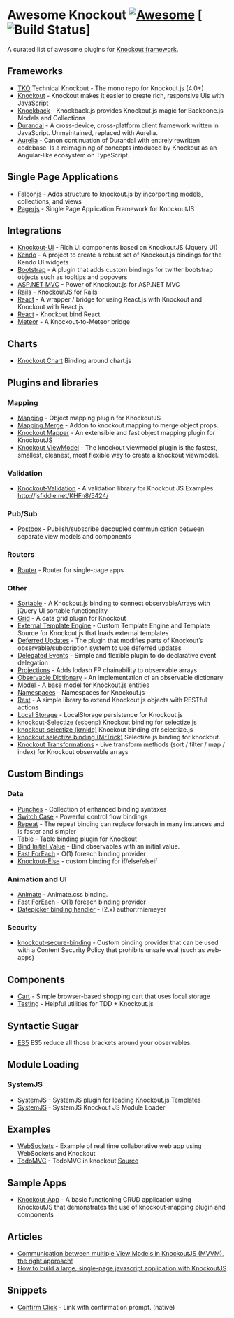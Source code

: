 # Awesome Knockout [![Awesome](https://cdn.rawgit.com/sindresorhus/awesome/d7305f38d29fed78fa85652e3a63e154dd8e8829/media/badge.svg)](https://github.com/sindresorhus/awesome) [![Build Status](https://travis-ci.org/jafin/awesome-knockout.svg?branch=master)]
A curated list of awesome plugins for [Knockout framework](http://knockoutjs.com/).

## Frameworks

- [TKO](https://github.com/knockout/tko) Technical Knockout - The mono repo for Knockout.js (4.0+)
- [Knockout](https://github.com/knockout/knockout) - Knockout makes it easier to create rich, responsive UIs with JavaScript
- [Knockback](https://github.com/kmalakoff/knockback) - Knockback.js provides Knockout.js magic for Backbone.js Models and Collections
- [Durandal](https://github.com/BlueSpire/Durandal/) - A cross-device, cross-platform client framework written in JavaScript. Unmaintained, replaced with Aurelia.
- [Aurelia](https://github.com/aurelia/framework) - Canon continuation of Durandal with entirely rewritten codebase. Is a reimagining of concepts intoduced by Knockout as an Angular-like ecosystem on TypeScript.

## Single Page Applications

- [Falconjs](https://github.com/stoodder/falconjs) - Adds structure to knockout.js by incorporting models, collections, and views
- [Pagerjs](https://github.com/finnsson/pagerjs) - Single Page Application Framework for KnockoutJS

## Integrations

- [Knockout-UI](https://github.com/madcapnmckay/Knockout-UI) - Rich UI components based on KnockoutJS (Jquery UI)
- [Kendo](https://github.com/kendo-labs/knockout-kendo) - A project to create a robust set of Knockout.js bindings for the Kendo UI widgets
- [Bootstrap](https://github.com/billpull/knockout-bootstrap) - A plugin that adds custom bindings for twitter bootstrap objects such as tooltips and popovers
- [ASP.NET MVC](https://github.com/AndreyAkinshin/knockout-mvc) - Power of Knockout.js for ASP.NET MVC
- [Rails](https://github.com/dnagir/knockout-rails) - KnockoutJS for Rails
- [React](https://github.com/lelandrichardson/knockout-react) - A wrapper / bridge for using React.js with Knockout and Knockout with React.js
- [React](https://github.com/calvinwoo/knockout-bind-react) - Knockout bind React
- [Meteor](https://github.com/steveluscher/knockout.meteor) - A Knockout-to-Meteor bridge

## Charts

- [Knockout Chart](https://github.com/grofit/knockout.chart) Binding around chart.js

## Plugins and libraries

### Mapping
- [Mapping](https://github.com/SteveSanderson/knockout.mapping) - Object mapping plugin for KnockoutJS
- [Mapping Merge](https://github.com/grofit/knockout.merge) - Addon to knockout.mapping to merge object props.
- [Knockout Mapper](https://github.com/lucaslorentz/knockout.mapper) - An extensible and fast object mapping plugin for KnockoutJS 
- [Knockout ViewModel](https://github.com/coderenaissance/knockout.viewmodel) - The knockout viewmodel plugin is the fastest, smallest, cleanest, most flexible way to create a knockout viewmodel. 

### Validation
- [Knockout-Validation](https://github.com/Knockout-Contrib/Knockout-Validation) - A validation library for Knockout JS  Examples:  http://jsfiddle.net/KHFn8/5424/

### Pub/Sub
- [Postbox](https://github.com/rniemeyer/knockout-postbox) - Publish/subscribe decoupled communication between separate view models and components

### Routers
- [Router](https://github.com/profiscience/ko-component-router) - Router for single-page apps

### Other
- [Sortable](https://github.com/rniemeyer/knockout-sortable) - A Knockout.js binding to connect observableArrays with jQuery UI sortable functionality
- [Grid](https://github.com/Knockout-Contrib/KoGrid) - A data grid plugin for Knockout
- [External Template Engine](https://github.com/ifandelse/Knockout.js-External-Template-Engine) - Custom Template Engine and Template Source for Knockout.js that loads external templates
- [Deferred Updates](https://github.com/mbest/knockout-deferred-updates) - The plugin that modifies parts of Knockout’s observable/subscription system to use deferred updates
- [Delegated Events](https://github.com/rniemeyer/knockout-delegatedEvents) - Simple and flexible plugin to do declarative event delegation
- [Projections](https://github.com/profiscience/ko-projections) - Adds lodash FP chainability to observable arrays
- [Observable Dictionary](https://github.com/jamesfoster/knockout.observableDictionary) - An implementation of an observable dictionary
- [Model](https://github.com/thelinuxlich/knockout.model) - A base model for Knockout.js entities
- [Namespaces](https://github.com/hunterloftis/knockout.namespaces) - Namespaces for Knockout.js
- [Rest](https://github.com/frapontillo/knockout-rest) - A simple library to extend Knockout.js objects with RESTful actions
- [Local Storage](https://github.com/jimrhoskins/knockout.localStorage) - LocalStorage persistence for Knockout.js
- [knockout-Selectize (esbenp)](https://github.com/esbenp/knockout-selectize) Knockout binding for selectize.js
- [knockout-selectize (krnlde)](https://github.com/krnlde/knockout-selectize) Knockout binding ofr selectize.js
- [knockout selectize binding (MrTrick)](https://github.com/MrTrick/knockout-selectize) Selectize.js binding for knockout.
- [Knockout Transformations](https://github.com/One-com/knockout-transformations) - Live transform methods (sort / filter / map / index) for Knockout observable arrays

## Custom Bindings
### Data
- [Punches](https://github.com/mbest/knockout.punches) - Collection of enhanced binding syntaxes
- [Switch Case](https://github.com/mbest/knockout-switch-case) - Powerful control flow bindings
- [Repeat](https://github.com/mbest/knockout-repeat) - The repeat binding can replace foreach in many instances and is faster and simpler
- [Table](https://github.com/mbest/knockout-table) - Table binding plugin for Knockout
- [Bind Initial Value](http://stackoverflow.com/questions/12125143/giving-initial-value-to-observable-from-the-html-markup) - Bind observables with an initial value.
- [Fast ForEach](https://github.com/brianmhunt/knockout-fast-foreach) - O(1) foreach binding provider
- [Knockout-Else](https://github.com/brianmhunt/knockout-else) - custom binding for if/else/elseif

### Animation and UI
- [Animate](https://github.com/dnbard/knockout.animate) - Animate.css binding.
- [Fast ForEach](https://github.com/brianmhunt/knockout-fast-foreach) - O(1) foreach binding provider
- [Datepicker binding handler](http://jsfiddle.net/rniemeyer/NAgNV/) - (2.x) author:rniemeyer

### Security
- [knockout-secure-binding](https://github.com/brianmhunt/knockout-secure-binding) - Custom binding provider that can be used with a Content Security Policy that prohibits unsafe eval (such as web-apps)

## Components
- [Cart](https://github.com/robconery/knockout-cart) - Simple browser-based shopping cart that uses local storage
- [Testing](https://github.com/profiscience/ko-component-tester) - Helpful utilities for TDD + Knockout.js

## Syntactic Sugar
- [ES5](http://blog.stevensanderson.com/2013/05/20/knockout-es5-a-plugin-to-simplify-your-syntax/) ES5 reduce all those brackets around your observables.

## Module Loading

### SystemJS
- [SystemJS](https://github.com/One-com/systemjs-plugin-ko-tpl) - SystemJS plugin for loading Knockout.js Templates 
- [SystemJS](https://gist.github.com/jpolvora/3712241510e1b1023fbb00d0285dedf8) - SystemJS Knockout JS Module Loader

## Examples
- [WebSockets](https://github.com/carlhoerberg/knockout-websocket-example) - Example of real time collaborative web app using WebSockets and Knockout
- [TodoMVC](http://todomvc.com/examples/knockoutjs/) - TodoMVC in knockout  [Source](https://github.com/tastejs/todomvc/tree/master/examples/knockoutjs)

## Sample Apps
- [Knockout-App](https://github.com/omerio/knockout-app) - A basic functioning CRUD application using KnockoutJS that demonstrates the use of knockout-mapping plugin and components

## Articles
- [Communication between multiple View Models in KnockoutJS (MVVM), the right approach!](http://www.wrapcode.com/communication-between-multiple-view-models-in-knockoutjs-mvvm-the-right-approach/)
- [How to build a large, single-page javascript application with KnockoutJS](http://firmamento.org/blog/2013/04/21/how-to-build-a-large-single-page-javascript-application-using-knockoutjs/)

## Snippets
- [Confirm Click](http://jsfiddle.net/L2Lrjdba/) - Link with confirmation prompt. (native)